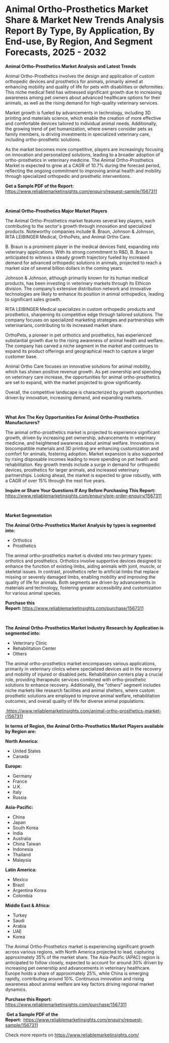 <p><h1>Animal Ortho-Prosthetics Market Share & Market New Trends Analysis Report By Type, By Application, By End-use, By Region, And Segment Forecasts, 2025 - 2032</h1></p><p><strong>Animal Ortho-Prosthetics Market Analysis and Latest Trends</strong></p>
<p><p>Animal Ortho-Prosthetics involves the design and application of custom orthopedic devices and prosthetics for animals, primarily aimed at enhancing mobility and quality of life for pets with disabilities or deformities. This niche medical field has witnessed significant growth due to increasing awareness among pet owners about advanced healthcare options for their animals, as well as the rising demand for high-quality veterinary services. </p><p>Market growth is fueled by advancements in technology, including 3D printing and materials science, which enable the creation of more effective and comfortable devices tailored to individual animal needs. Additionally, the growing trend of pet humanization, where owners consider pets as family members, is driving investments in specialized veterinary care, including ortho-prosthetic solutions.</p><p>As the market becomes more competitive, players are increasingly focusing on innovation and personalized solutions, leading to a broader adoption of ortho-prosthetics in veterinary medicine. The Animal Ortho-Prosthetics Market is expected to grow at a CAGR of 10.7% during the forecast period, reflecting the ongoing commitment to improving animal health and mobility through specialized orthopedic and prosthetic interventions.</p></p>
<p><strong>Get a Sample PDF of the Report:&nbsp;</strong> <a href="https://www.reliablemarketinsights.com/enquiry/request-sample/1567311?utm_campaign=3583&utm_medium=2&utm_source=Github&utm_content=ia&utm_term=22032025&utm_id=animal-ortho-prosthetics">https://www.reliablemarketinsights.com/enquiry/request-sample/1567311</a></p>
<p>&nbsp;</p>
<p><strong>Animal Ortho-Prosthetics Major Market Players</strong></p>
<p><p>The Animal Ortho-Prosthetics market features several key players, each contributing to the sector's growth through innovation and specialized products. Noteworthy companies include B. Braun, Johnson & Johnson, RITA LEIBINGER Medical, OrthoPets, and Animal Ortho Care.</p><p>B. Braun is a prominent player in the medical devices field, expanding into veterinary applications. With its strong commitment to R&D, B. Braun is anticipated to witness a steady growth trajectory fueled by increased demand for advanced orthopedic solutions in animals, projected to reach a market size of several billion dollars in the coming years.</p><p>Johnson & Johnson, although primarily known for its human medical products, has been investing in veterinary markets through its Ethicon division. The company’s extensive distribution network and innovative technologies are likely to enhance its position in animal orthopedics, leading to significant sales growth.</p><p>RITA LEIBINGER Medical specializes in custom orthopedic products and prosthetics, sharpening its competitive edge through tailored solutions. The company focuses on specialized marketing strategies and partnerships with veterinarians, contributing to its increased market share.</p><p>OrthoPets, a pioneer in pet orthotics and prosthetics, has experienced substantial growth due to the rising awareness of animal health and welfare. The company has carved a niche segment in the market and continues to expand its product offerings and geographical reach to capture a larger customer base.</p><p>Animal Ortho Care focuses on innovative solutions for animal mobility, which has shown positive revenue growth. As pet ownership and spending on veterinary care increase, the opportunities for animal ortho-prosthetics are set to expand, with the market projected to grow significantly.</p><p>Overall, the competitive landscape is characterized by growth opportunities driven by innovation, increasing demand, and expanding markets.</p></p>
<p>&nbsp;</p>
<p><strong>What Are The Key Opportunities For Animal Ortho-Prosthetics Manufacturers?</strong></p>
<p><p>The animal ortho-prosthetics market is projected to experience significant growth, driven by increasing pet ownership, advancements in veterinary medicine, and heightened awareness about animal welfare. Innovations in biocompatible materials and 3D printing are enhancing customization and comfort for animals, fostering adoption. Market expansion is also supported by rising disposable incomes leading to more spending on pet health and rehabilitation. Key growth trends include a surge in demand for orthopedic devices, prosthetics for larger animals, and increased veterinary partnerships. Looking ahead, the market is expected to grow robustly, with a CAGR of over 15% through the next five years.</p></p>
<p><strong>Inquire or Share Your Questions If Any Before Purchasing This Report:</strong> <a href="https://www.reliablemarketinsights.com/enquiry/pre-order-enquiry/1567311?utm_campaign=3583&utm_medium=2&utm_source=Github&utm_content=ia&utm_term=22032025&utm_id=animal-ortho-prosthetics">https://www.reliablemarketinsights.com/enquiry/pre-order-enquiry/1567311</a></p>
<p>&nbsp;</p>
<p><strong>Market Segmentation</strong></p>
<p><strong>The Animal Ortho-Prosthetics Market Analysis by types is segmented into:</strong></p>
<p><ul><li>Orthotics</li><li>Prosthetics</li></ul></p>
<p><p>The animal ortho-prosthetics market is divided into two primary types: orthotics and prosthetics. Orthotics involve supportive devices designed to enhance the function of existing limbs, aiding animals with joint, muscle, or skeletal issues. In contrast, prosthetics refer to artificial limbs that replace missing or severely damaged limbs, enabling mobility and improving the quality of life for animals. Both segments are driven by advancements in materials and technology, fostering greater accessibility and customization for various animal species.</p></p>
<p><strong>Purchase this Report:&nbsp;</strong><a href="https://www.reliablemarketinsights.com/purchase/1567311?utm_campaign=3583&utm_medium=2&utm_source=Github&utm_content=ia&utm_term=22032025&utm_id=animal-ortho-prosthetics">https://www.reliablemarketinsights.com/purchase/1567311</a></p>
<p>&nbsp;</p>
<p><strong>The Animal Ortho-Prosthetics Market Industry Research by Application is segmented into:</strong></p>
<p><ul><li>Veterinary Clinic</li><li>Rehabilitation Center</li><li>Others</li></ul></p>
<p><p>The animal ortho-prosthetics market encompasses various applications, primarily in veterinary clinics where specialized devices aid in the recovery and mobility of injured or disabled pets. Rehabilitation centers play a crucial role, providing therapeutic services combined with ortho-prosthetic solutions to enhance recovery. Additionally, the "others" segment includes niche markets like research facilities and animal shelters, where custom prosthetic solutions are employed to improve animal welfare, rehabilitation outcomes, and overall quality of life for diverse animal populations.</p></p>
<p><a href="https://www.reliablemarketinsights.com/animal-ortho-prosthetics-market-r1567311?utm_campaign=3583&utm_medium=2&utm_source=Github&utm_content=ia&utm_term=22032025&utm_id=animal-ortho-prosthetics">&nbsp;https://www.reliablemarketinsights.com/animal-ortho-prosthetics-market-r1567311</a></p>
<p><strong>In terms of Region, the Animal Ortho-Prosthetics Market Players available by Region are:</strong></p>
<p>
    <p> <strong> North America: </strong>
        <ul>
            <li>United States</li>
            <li>Canada</li>
        </ul>
        </p> 
    <p> <strong> Europe: </strong>
        <ul>
            <li>Germany</li>
            <li>France</li>
            <li>U.K.</li>
            <li>Italy</li>
            <li>Russia</li>
        </ul>
        </p> 
    <p> <strong> Asia-Pacific: </strong>
        <ul>
            <li>China</li>
            <li>Japan</li>
            <li>South Korea</li>
            <li>India</li>
            <li>Australia</li>
            <li>China Taiwan</li>
            <li>Indonesia</li>
            <li>Thailand</li>
            <li>Malaysia</li>
        </ul>
        </p> 
    <p> <strong> Latin America: </strong>
        <ul>
            <li>Mexico</li>
            <li>Brazil</li>
            <li>Argentina Korea</li>
            <li>Colombia</li>
        </ul>
        </p> 
    <p> <strong> Middle East & Africa: </strong>
        <ul>
            <li>Turkey</li>
            <li>Saudi</li>
            <li>Arabia</li>
            <li>UAE</li>
            <li>Korea</li>
        </ul>
    </p>
    </p>
<p><p>The Animal Ortho-Prosthetics market is experiencing significant growth across various regions, with North America projected to lead, capturing approximately 35% of the market share. The Asia-Pacific (APAC) region is anticipated to follow closely, expected to account for around 30% driven by increasing pet ownership and advancements in veterinary healthcare. Europe holds a share of approximately 25%, while China is emerging rapidly, contributing around 10%. Continuous innovation and rising awareness about animal welfare are key factors driving regional market dynamics.</p></p>
<p><strong>Purchase this Report: </strong><a href="https://www.reliablemarketinsights.com/purchase/1567311?utm_campaign=3583&utm_medium=2&utm_source=Github&utm_content=ia&utm_term=22032025&utm_id=animal-ortho-prosthetics">https://www.reliablemarketinsights.com/purchase/1567311</a></p>
<p>&nbsp;<strong>Get a Sample PDF of the Report:&nbsp;&nbsp;</strong><a href="https://www.reliablemarketinsights.com/enquiry/request-sample/1567311?utm_campaign=3583&utm_medium=2&utm_source=Github&utm_content=ia&utm_term=22032025&utm_id=animal-ortho-prosthetics">https://www.reliablemarketinsights.com/enquiry/request-sample/1567311</a></p>
<p><strong></strong></p>
<p>Check more reports on <a href="https://www.reliablemarketinsights.com/?utm_campaign=3583&utm_medium=2&utm_source=Github&utm_content=ia&utm_term=22032025&utm_id=animal-ortho-prosthetics">https://www.reliablemarketinsights.com/</a></p>